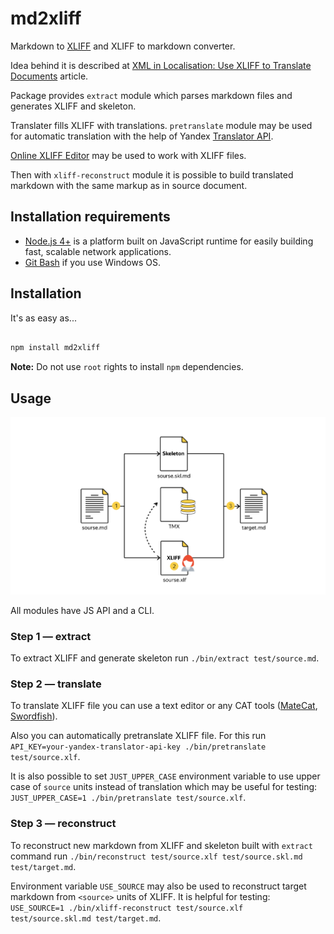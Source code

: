 # md2xliff

Markdown to [XLIFF](http://www.oasis-open.org/committees/xliff/documents/xliff-specification.htm) and XLIFF to markdown converter.

Idea behind it is described at [XML in Localisation: Use XLIFF to Translate Documents](http://www.maxprograms.com/articles/xliff.html) article.

Package provides `extract` module which parses markdown files and generates XLIFF and skeleton.

Translater fills XLIFF with translations. `pretranslate` module may be used for automatic translation with the help of Yandex [Translator API](https://tech.yandex.com/translate/).

[Online XLIFF Editor](http://xliff.brightec.co.uk/) may be used to work with XLIFF files.

Then with `xliff-reconstruct` module it is possible to build translated markdown with the same markup as in source document.

## Installation requirements

* [Node.js 4+](https://nodejs.org) is a platform built on JavaScript runtime for easily building fast, scalable network applications.
* [Git Bash](https://git-for-windows.github.io/) if you use Windows OS.

## Installation

It's as easy as...

```bash

npm install md2xliff

```

**Note:** Do not use `root` rights to install `npm` dependencies.

## Usage

![scheme](static/md2xliff__scheme.png)

All modules have JS API and a CLI.

### Step 1 — extract

To extract XLIFF and generate skeleton run `./bin/extract test/source.md`.

### Step 2 — translate

To translate XLIFF file you can use a text editor or any CAT tools ([MateCat](https://www.matecat.com ), [Swordfish](http://www.maxprograms.com/products/swordfish.html)).

Also you can automatically pretranslate XLIFF file. For this run `API_KEY=your-yandex-translator-api-key ./bin/pretranslate test/source.xlf`.

It is also possible to set `JUST_UPPER_CASE` environment variable to use upper case of `source` units instead of translation which may be useful for testing: `JUST_UPPER_CASE=1 ./bin/pretranslate test/source.xlf`.

### Step 3 — reconstruct

To reconstruct new markdown from XLIFF and skeleton built with `extract` command run `./bin/reconstruct test/source.xlf test/source.skl.md test/target.md`.

Environment variable `USE_SOURCE` may also be used to reconstruct target markdown from `<source>` units of XLIFF. It is helpful for testing: `USE_SOURCE=1 ./bin/xliff-reconstruct test/source.xlf test/source.skl.md test/target.md`.
